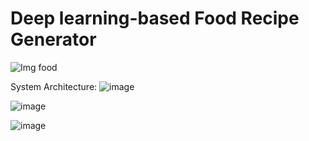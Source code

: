 
# Deep learning-based Food Recipe Generator 

![Img food](https://github.com/user-attachments/assets/e2528719-8bef-4251-aa53-31269162cf0b)

System Architecture:
![image](https://github.com/user-attachments/assets/8b8ad79d-29b3-4dbb-b411-b08ff6a08221)

![image](https://github.com/user-attachments/assets/f9e64c0c-63a9-4030-85ee-87331223a70a)

![image](https://github.com/user-attachments/assets/3173dd31-61df-4c9c-8c1c-bab751a4ac67)
